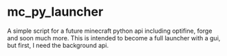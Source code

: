 # mc_py_launcher
A simple script for a future minecraft python api including optifine, forge and soon much more.
This is intended to become a full launcher with a gui, but first, I need the background api.
